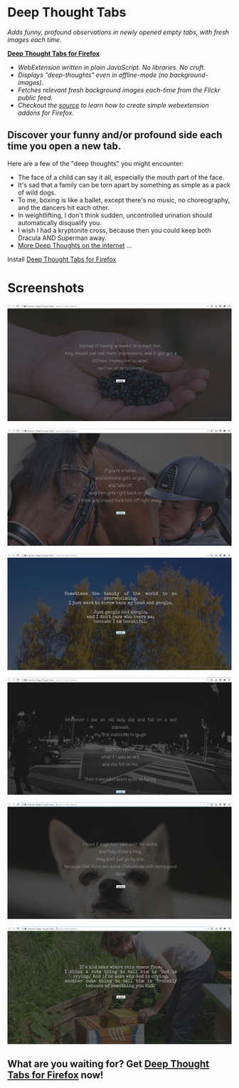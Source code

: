 # Deep Thought Tabs
*Adds funny, profound observations in newly opened empty tabs, with fresh images each time.*

[**Deep Thought Tabs for Firefox**](https://addons.mozilla.org/en-GB/firefox/addon/deep-thought-tabs/)

* *WebExtension written in plain JavaScript. No libraries. No cruft.*
* *Displays "deep-thoughts" even in offline-mode (no background-images).*
* *Fetches relevant fresh background images each-time from the Flickr public feed.*
* *Checkout the [source](https://github.com/TheCodeArtist/deep-thought-tabs/tree/master/addon-src) to learn how to create simple webextension addons for Firefox.*


## Discover your funny and/or profound side each time you open a new tab.
Here are a few of the "deep thoughts" you might encounter:
* The face of a child can say it all, especially the mouth part of the face.
* It's sad that a family can be torn apart by something as simple as a pack of wild dogs.
* To me, boxing is like a ballet, except there's no music, no choreography, and the dancers hit each other.
* In weightlifting, I don't think sudden, uncontrolled urination should automatically disqualify you.
* I wish I had a kryptonite cross, because then you could keep both Dracula AND Superman away.
* [More Deep Thoughts on the internet](https://www.google.co.in/search?q="Deep+thoughts"+by+Jack+Handey') ...

Install [Deep Thought Tabs for Firefox](https://addons.mozilla.org/en-GB/firefox/addon/deep-thought-tabs/)


# Screenshots

![Sample screenshot](resources/deep-thought-sample1.jpg/?raw=true "Screenshot of Deep Thought Tabs in action")

![Sample screenshot](resources/deep-thought-sample2.jpg/?raw=true "Screenshot of Deep Thought Tabs in action")

![Sample screenshot](resources/deep-thought-sample3.jpg/?raw=true "Screenshot of Deep Thought Tabs in action")

![Sample screenshot](resources/deep-thought-sample4.jpg/?raw=true "Screenshot of Deep Thought Tabs in action")

![Sample screenshot](resources/deep-thought-sample5.jpg/?raw=true "Screenshot of Deep Thought Tabs in action")

![Sample screenshot](resources/deep-thought-sample6.jpg/?raw=true "Screenshot of Deep Thought Tabs in action")

## What are you waiting for? Get [Deep Thought Tabs for Firefox](https://addons.mozilla.org/en-GB/firefox/addon/deep-thought-tabs/) now!
